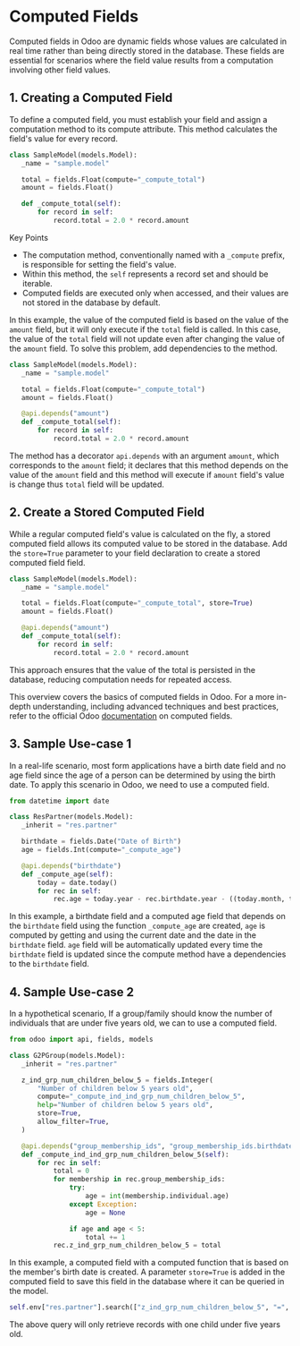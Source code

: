 # Computed Fields

Computed fields in Odoo are dynamic fields whose values are calculated in real time rather than being directly stored in the database. These fields are essential for scenarios where the field value results from a computation involving other field values.

## 1. Creating a Computed Field

To define a computed field, you must establish your field and assign a computation method to its compute attribute. This method calculates the field's value for every record.

```python
class SampleModel(models.Model):
   _name = "sample.model"

   total = fields.Float(compute="_compute_total")
   amount = fields.Float()

   def _compute_total(self):
       for record in self:
           record.total = 2.0 * record.amount
```

Key Points

- The computation method, conventionally named with a `_compute` prefix, is responsible for setting the field's value.
- Within this method, the `self` represents a record set and should be iterable.
- Computed fields are executed only when accessed, and their values are not stored in the database by default.

In this example, the value of the computed field is based on the value of the `amount` field, but it will only execute if the `total` field is called. In this case, the value of the `total` field will not update even after changing the value of the `amount` field. To solve this problem, add dependencies to the method.

```python
class SampleModel(models.Model):
   _name = "sample.model"

   total = fields.Float(compute="_compute_total")
   amount = fields.Float()

   @api.depends("amount")
   def _compute_total(self):
       for record in self:
           record.total = 2.0 * record.amount
```

The method has a decorator `api.depends` with an argument `amount`, which corresponds to the `amount` field; it declares that this method depends on the value of the `amount` field and this method will execute if `amount` field's value is change thus `total` field will be updated.

## 2. Create a Stored Computed Field

While a regular computed field's value is calculated on the fly, a stored computed field allows its computed value to be stored in the database. Add the `store=True` parameter to your field declaration to create a stored computed field field.

```python
class SampleModel(models.Model):
   _name = "sample.model"

   total = fields.Float(compute="_compute_total", store=True)
   amount = fields.Float()

   @api.depends("amount")
   def _compute_total(self):
       for record in self:
           record.total = 2.0 * record.amount
```

This approach ensures that the value of the total is persisted in the database, reducing computation needs for repeated access.

This overview covers the basics of computed fields in Odoo. For a more in-depth understanding, including advanced techniques and best practices, refer to the official Odoo [documentation](https://www.odoo.com/documentation/15.0/developer/tutorials/getting_started/09_compute_onchange.html) on computed fields.

## 3. Sample Use-case 1

In a real-life scenario, most form applications have a birth date field and no age field since the age of a person can be determined by using the birth date. To apply this scenario in Odoo, we need to use a computed field.

```python
from datetime import date

class ResPartner(models.Model):
   _inherit = "res.partner"

   birthdate = fields.Date("Date of Birth")
   age = fields.Int(compute="_compute_age")

   @api.depends("birthdate")
   def _compute_age(self):
       today = date.today()
       for rec in self:
           rec.age = today.year - rec.birthdate.year - ((today.month, today.day) < (rec.birthdate.month, rec.birthdate.day))
```

In this example, a birthdate field and a computed age field that depends on the `birthdate` field using the function `_compute_age` are created, `age` is computed by getting and using the current date and the date in the `birthdate` field. `age` field will be automatically updated every time the `birthdate` field is updated since the compute method have a dependencies to the `birthdate` field.

## 4. Sample Use-case 2

In a hypothetical scenario, If a group/family should know the number of individuals that are under five years old, we can to use a computed field.

```python
from odoo import api, fields, models

class G2PGroup(models.Model):
   _inherit = "res.partner"

   z_ind_grp_num_children_below_5 = fields.Integer(
       "Number of children below 5 years old",
       compute="_compute_ind_ind_grp_num_children_below_5",
       help="Number of children below 5 years old",
       store=True,
       allow_filter=True,
   )

   @api.depends("group_membership_ids", "group_membership_ids.birthdate")
   def _compute_ind_ind_grp_num_children_below_5(self):
       for rec in self:
           total = 0
           for membership in rec.group_membership_ids:
               try:
                   age = int(membership.individual.age)
               except Exception:
                   age = None

               if age and age < 5:
                   total += 1
           rec.z_ind_grp_num_children_below_5 = total
```

In this example, a computed field with a computed function that is based on the member's birth date is created. A parameter `store=True` is added in the computed field to save this field in the database where it can be queried in the model.

```python
self.env["res.partner"].search(["z_ind_grp_num_children_below_5", "=", 1])
```

The above query will only retrieve records with one child under five years old.
